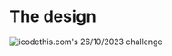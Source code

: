 # The design

![icodethis.com's 26/10/2023 challenge](https://icodethis.com/_next/image?url=%2Fimages%2Fprojects%2Fprofile_dropdown.png&w=1920&q=75)